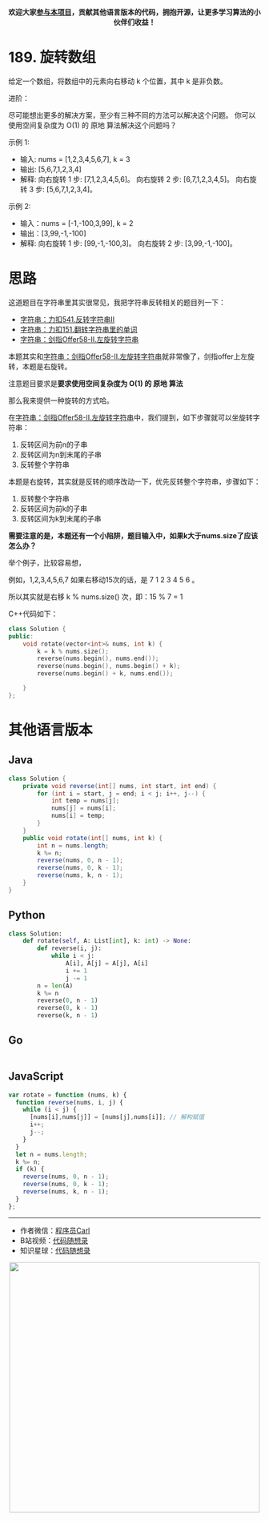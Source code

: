 <p align="center">
  <a href="https://mp.weixin.qq.com/s/RsdcQ9umo09R6cfnwXZlrQ"><img src="https://img.shields.io/badge/PDF下载-代码随想录-blueviolet" alt=""></a>
  <a href="https://mp.weixin.qq.com/s/b66DFkOp8OOxdZC_xLZxfw"><img src="https://img.shields.io/badge/刷题-微信群-green" alt=""></a>
  <a href="https://space.bilibili.com/525438321"><img src="https://img.shields.io/badge/B站-代码随想录-orange" alt=""></a>
  <a href="https://mp.weixin.qq.com/s/QVF6upVMSbgvZy8lHZS3CQ"><img src="https://img.shields.io/badge/知识星球-代码随想录-blue" alt=""></a>
</p>
<p align="center"><strong>欢迎大家<a href="https://mp.weixin.qq.com/s/tqCxrMEU-ajQumL1i8im9A">参与本项目</a>，贡献其他语言版本的代码，拥抱开源，让更多学习算法的小伙伴们收益！</strong></p>


# 189. 旋转数组

给定一个数组，将数组中的元素向右移动 k 个位置，其中 k 是非负数。

进阶：

尽可能想出更多的解决方案，至少有三种不同的方法可以解决这个问题。
你可以使用空间复杂度为 O(1) 的 原地 算法解决这个问题吗？

示例 1:

* 输入: nums = [1,2,3,4,5,6,7], k = 3
* 输出: [5,6,7,1,2,3,4]
* 解释:
向右旋转 1 步: [7,1,2,3,4,5,6]。
向右旋转 2 步: [6,7,1,2,3,4,5]。
向右旋转 3 步: [5,6,7,1,2,3,4]。

示例 2:
* 输入：nums = [-1,-100,3,99], k = 2
* 输出：[3,99,-1,-100]
* 解释:
向右旋转 1 步: [99,-1,-100,3]。
向右旋转 2 步: [3,99,-1,-100]。


# 思路

这道题目在字符串里其实很常见，我把字符串反转相关的题目列一下：

* [字符串：力扣541.反转字符串II](https://programmercarl.com/0541.反转字符串II.html)
* [字符串：力扣151.翻转字符串里的单词](https://programmercarl.com/0151.翻转字符串里的单词.html)
* [字符串：剑指Offer58-II.左旋转字符串](https://programmercarl.com/剑指Offer58-II.左旋转字符串.html)

本题其实和[字符串：剑指Offer58-II.左旋转字符串](https://programmercarl.com/剑指Offer58-II.左旋转字符串.html)就非常像了，剑指offer上左旋转，本题是右旋转。

注意题目要求是**要求使用空间复杂度为 O(1) 的 原地 算法**

那么我来提供一种旋转的方式哈。

在[字符串：剑指Offer58-II.左旋转字符串](https://programmercarl.com/剑指Offer58-II.左旋转字符串.html)中，我们提到，如下步骤就可以坐旋转字符串：

1. 反转区间为前n的子串
2. 反转区间为n到末尾的子串
3. 反转整个字符串

本题是右旋转，其实就是反转的顺序改动一下，优先反转整个字符串，步骤如下：

1. 反转整个字符串
2. 反转区间为前k的子串
3. 反转区间为k到末尾的子串

**需要注意的是，本题还有一个小陷阱，题目输入中，如果k大于nums.size了应该怎么办？**

举个例子，比较容易想，

例如，1,2,3,4,5,6,7  如果右移动15次的话，是 7 1 2 3 4 5 6  。

所以其实就是右移 k % nums.size() 次，即：15 % 7 = 1

C++代码如下：

```CPP
class Solution {
public:
    void rotate(vector<int>& nums, int k) {
        k = k % nums.size();
        reverse(nums.begin(), nums.end());
        reverse(nums.begin(), nums.begin() + k);
        reverse(nums.begin() + k, nums.end());

    }
};
```


# 其他语言版本

## Java

```java
class Solution {
    private void reverse(int[] nums, int start, int end) {
        for (int i = start, j = end; i < j; i++, j--) {
            int temp = nums[j];
            nums[j] = nums[i];
            nums[i] = temp;
        }
    }
    public void rotate(int[] nums, int k) {
        int n = nums.length;
        k %= n;
        reverse(nums, 0, n - 1);
        reverse(nums, 0, k - 1);
        reverse(nums, k, n - 1);
    }
}
```

## Python

```python
class Solution:
    def rotate(self, A: List[int], k: int) -> None:
        def reverse(i, j):
            while i < j:
                A[i], A[j] = A[j], A[i]
                i += 1
                j -= 1
        n = len(A)
        k %= n
        reverse(0, n - 1)
        reverse(0, k - 1)
        reverse(k, n - 1)
```

## Go

```go
```

## JavaScript

```js
var rotate = function (nums, k) {
  function reverse(nums, i, j) {
    while (i < j) {
      [nums[i],nums[j]] = [nums[j],nums[i]]; // 解构赋值
      i++;
      j--;
    }
  }
  let n = nums.length;
  k %= n;
  if (k) {
    reverse(nums, 0, n - 1);
    reverse(nums, 0, k - 1);
    reverse(nums, k, n - 1);
  }
};
```



-----------------------
* 作者微信：[程序员Carl](https://mp.weixin.qq.com/s/b66DFkOp8OOxdZC_xLZxfw)
* B站视频：[代码随想录](https://space.bilibili.com/525438321)
* 知识星球：[代码随想录](https://mp.weixin.qq.com/s/QVF6upVMSbgvZy8lHZS3CQ)
<div align="center"><img src=https://code-thinking-1253855093.file.myqcloud.com/pics/20210928153539.png width=500> </img></div>
